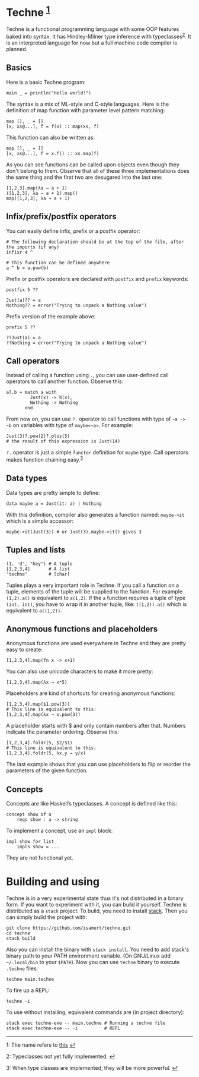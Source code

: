 # Techne <sup name="a1">[1](#fn1)</sup>
Techne is a functional programming language with some OOP features baked into syntax. It has Hindley-Milner type inference with typeclasses<sup name="a2">[2](#fn2)</sup>.  It is an interpreted language for now but a full machine code compiler is planned.

## Basics
Here is a basic Techne program:

```
main _ = println("Hello world!")
```

The syntax is a mix of ML-style and C-style languages. Here is the definition of map function with parameter level pattern matching:

```
map [], _ = []
[x, xs@...], f = f(x) :: map(xs, f)
```

This function can also be written as:

```
map [], _ = []
[x, xs@...], f = x.f() :: xs.map(f)
```

As you can see functions can be called upon objects even though they don't belong to them. Observe that all of these three implementations does the same thing and the first two are desugared into the last one:

```
[1,2,3].map(λa → a + 1)
([1,2,3], λa → a + 1).map()
map([1,2,3], λa → a + 1)
```

## Infix/prefix/postfix operators
You can easily define infix, prefix or a postfix operator:

```
# The following declaration should be at the top of the file, after the imports (if any)
infixr 4 ^

# This function can be defined anywhere
a ^ b = a.pow(b)
```

Prefix or postfix operators are declared with `postfix` and `prefix` keywords:

```
postfix 5 ??

Just(a)?? = a
Nothing?? = error("Trying to unpack a Nothing value")
```

Prefix version of the example above:

```
prefix 5 ??

??Just(a) = a
??Nothing = error("Trying to unpack a Nothing value")
```

## Call operators
Instead of calling a function using `.`, you can use user-defined call operators to call another function. Observe this:

```
a?.b = match a with
         Just(x) -> b(x),
         Nothing -> Nothing
       end
```

From now on, you can use `?.` operator to call functions with type of `~a -> ~b` on variables with type of `maybe<~a>`. For example:

```
Just(3)?.pow(2)?.plus(5)
# the result of this expression is Just(14)
```

`?.` operator is just a simple `functor` definition for `maybe` type. Call operators makes function chaining easy.<sup name="a3">[3](#fn3)</sup>

## Data types
Data types are pretty simple to define:

```
data maybe a = Just(it: a) | Nothing
```

With this definition, compiler also generates a function named: `maybe->it` which is a simple accessor:

```
maybe->it(Just(3)) # or Just(3).maybe->it() gives 3
```

## Tuples and lists
```
(1, 'd', "hey") # A tuple
[1,2,3,4]       # A list
"techne"        # [char]
```

Tuples plays a very important role in Techne. If you call a function on a tuple, elements of the tuple will be supplied to the function. For example `(1,2).a()` is equivalent to `a(1,2)`. If the `a` function requires a tuple of type `(int, int)`, you have to wrap it in another tuple, like: `((1,2)).a()` which is equivalent to `a((1,2))`.

## Anonymous functions and placeholders
Anonymous functions are used everywhere in Techne and they are pretty easy to create:

```
[1,2,3,4].map(fn x -> x+1)
```

You can also use unicode characters to make it more pretty:

```
[1,2,3,4].map(λx → x*5)
```

Placeholders are kind of shortcuts for creating anonymous functions:

```
[1,2,3,4].map($1.pow(3))
# This line is equivalent to this:
[1,2,3,4].map(λx → x.pow(3))
```

A placeholder starts with $ and only contain numbers after that. Numbers indicate the parameter ordering. Observe this:

```
[1,2,3,4].foldr(5, $2/$1)
# This line is equivalent to this:
[1,2,3,4].foldr(5, λx,y → y/x)
```

The last example shows that you can use placeholders to flip or reorder the parameters of the given function.

## Concepts
Concepts are like Haskell’s typeclasses. A concept is defined like this:

```
concept show of a
    reqs show : a -> string
```

To implement a concept, use an `impl` block:

```
impl show for list
    impls show = ...
```

They are not functional yet.


# Building and using
Techne is in a very experimental state thus it's not distributed in a binary form. If you want to experiment with it, you can build it yourself. Techne is distributed as a `stack` project. To build, you need to install [stack](https://docs.haskellstack.org/en/stable/README/). Then you can simply build the project with:

```
git clone https://github.com/isamert/techne.git
cd techne
stack build
```

Also you can install the binary with `stack install`. You need to add stack's binary path to your PATH environment variable. (On GNU/Linux add `~/.local/bin` to your `$PATH`). Now you can use `techne` binary to execute `.techne` files:

```
techne main.techne
```

To fire up a REPL:

```
techne -i
```

To use without installing, equivalent commands are (in project directory):

```
stack exec techne-exe -- main.techne # Running a techne file
stack exec techne-exe -- -i          # REPL
```

---

<a name="fn1">1</a>: The name refers to [this](https://plato.stanford.edu/entries/episteme-techne/) [↩](#a1)

<a name="fn2">2</a>: Typeclasses not yet fully implemented. [↩](#a2)

<a name="fn3">3</a>: When type classes are implemented, they will be more powerful. [↩](#a3)
